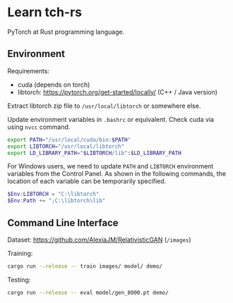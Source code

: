 # Learn tch-rs

PyTorch at Rust programming language.

## Environment

Requirements:

+ cuda (depends on torch)
+ libtorch: <https://pytorch.org/get-started/locally/> (C++ / Java version)

Extract libtorch zip file to `/usr/local/libtorch` or somewhere else.

Update environment variables in `.bashrc` or equivalent. Check cuda via using `nvcc` command.

```bash
export PATH="/usr/local/cuda/bin:$PATH"
export LIBTORCH="/usr/local/libtorch"
export LD_LIBRARY_PATH="$LIBTORCH/lib":$LD_LIBRARY_PATH
```

For Windows users, we need to update `PATH` and `LIBTORCH` environment variables from the Control Panel. As shown in the following commands, the location of each variable can be temporarily specified.

```powershell
$Env:LIBTORCH = "C:\libtorch"
$Env:Path += ";C:\libtorch\lib"
```

## Command Line Interface

Dataset: <https://github.com/AlexiaJM/RelativisticGAN> (`/images`)

Training:

```bash
cargo run --release -- train images/ model/ demo/
```

Testing:

```bash
cargo run --release -- eval model/gen_8000.pt demo/
```
